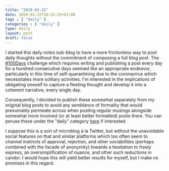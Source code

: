 ```yaml
---
title: "2020-03-22"
date: 2020-03-22T16:32:25+01:00
tags : [ "daily" ]
categories : [ "daily" ]
type: daily
layout: post
draft: false
---
```


I started this daily notes sub-blog to have a more frictionless way to post daily thoughts without the commitment of composing a full blog post. The [#100Days](https://listed.to/@Listed/5202/100-day-writing-challenge) challenge which requires writing and publishing a post every day for a hundred consecutive days seemed like an appropriate endeavor, particularly in this time of self-quarantining due to the coronavirus which necessitates more solitary activities. I'm interested in the implications of obligating oneself to capture a fleeting thought and develop it into a coherent narrative, every single day.

Consequently, I decided to publish these somewhat separately from my original blog posts to avoid any semblance of formality that would presumably permeate across when posting regular musings alongside somewhat more involved (or at least better formatted) posts there. You can peruse these under the "daily" category [here](https://vinayh.com/blog/categories/daily) if interested.

I suppose this is a sort of microblog à la Twitter, but without the unavoidable social features on that and similar platforms which too often seem to channel instincts of approval, rejection, and other sociabilities (perhaps combined with the facade of anonymity) towards a hesitation to freely express, an oversimplification of nuance, and other such reductions in candor. I would hope this will yield better results for myself, but I make no promises in this regard.